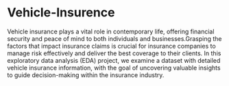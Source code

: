 # Vehicle-Insurence
Vehicle insurance plays a vital role in contemporary life, offering financial security and peace of mind to both individuals and businesses.Grasping the factors that impact insurance claims is crucial for insurance companies to manage risk effectively and deliver the best coverage to their clients. In this exploratory data analysis (EDA) project, we examine a dataset with detailed vehicle insurance information, with the goal of uncovering valuable insights to guide decision-making within the insurance industry.
